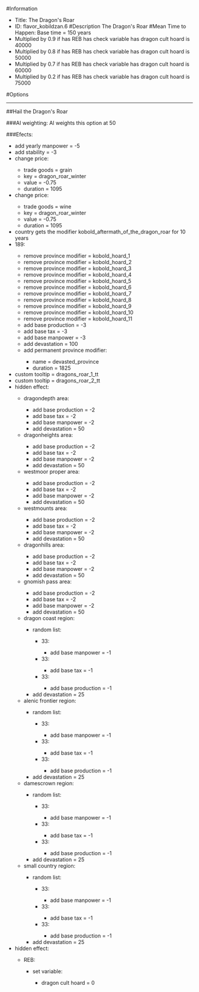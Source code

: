 #Information
 - Title: The Dragon's Roar
 - ID: flavor_kobildzan.6
#Description
The Dragon's Roar
#Mean Time to Happen:
Base time = 150 years
 - Multiplied by 0.9 if has REB has check variable has dragon cult hoard is 40000
 - Multiplied by 0.8 if has REB has check variable has dragon cult hoard is 50000
 - Multiplied by 0.7 if has REB has check variable has dragon cult hoard is 60000
 - Multiplied by 0.2 if has REB has check variable has dragon cult hoard is 75000

#Options

___
##Hail the Dragon's Roar

###AI weighting:
AI weights this option at 50


###Efects:<ul><li>add yearly manpower = -5</li><li>add stability = -3</li><li>change price:</li><ul><li>trade goods = grain</li><li>key = dragon_roar_winter</li><li>value = -0.75</li><li>duration = 1095</li></ul><li>change price:</li><ul><li>trade goods = wine</li><li>key = dragon_roar_winter</li><li>value = -0.75</li><li>duration = 1095</li></ul><li>country gets the modifier kobold_aftermath_of_the_dragon_roar for 10 years</li><li>189:</li><ul><li>remove province modifier = kobold_hoard_1</li><li>remove province modifier = kobold_hoard_2</li><li>remove province modifier = kobold_hoard_3</li><li>remove province modifier = kobold_hoard_4</li><li>remove province modifier = kobold_hoard_5</li><li>remove province modifier = kobold_hoard_6</li><li>remove province modifier = kobold_hoard_7</li><li>remove province modifier = kobold_hoard_8</li><li>remove province modifier = kobold_hoard_9</li><li>remove province modifier = kobold_hoard_10</li><li>remove province modifier = kobold_hoard_11</li><li>add base production = -3</li><li>add base tax = -3</li><li>add base manpower = -3</li><li>add devastation = 100</li><li>add permanent province modifier:</li><ul><li>name = devasted_province</li><li>duration = 1825</li></ul></ul><li>custom tooltip = dragons_roar_1_tt</li><li>custom tooltip = dragons_roar_2_tt</li><li>hidden effect:</li><ul><li>dragondepth area:</li><ul><li>add base production = -2</li><li>add base tax = -2</li><li>add base manpower = -2</li><li>add devastation = 50</li></ul><li>dragonheights area:</li><ul><li>add base production = -2</li><li>add base tax = -2</li><li>add base manpower = -2</li><li>add devastation = 50</li></ul><li>westmoor proper area:</li><ul><li>add base production = -2</li><li>add base tax = -2</li><li>add base manpower = -2</li><li>add devastation = 50</li></ul><li>westmounts area:</li><ul><li>add base production = -2</li><li>add base tax = -2</li><li>add base manpower = -2</li><li>add devastation = 50</li></ul><li>dragonhills area:</li><ul><li>add base production = -2</li><li>add base tax = -2</li><li>add base manpower = -2</li><li>add devastation = 50</li></ul><li>gnomish pass area:</li><ul><li>add base production = -2</li><li>add base tax = -2</li><li>add base manpower = -2</li><li>add devastation = 50</li></ul><li>dragon coast region:</li><ul><li>random list:</li><ul><li>33:</li><ul><li>add base manpower = -1</li></ul><li>33:</li><ul><li>add base tax = -1</li></ul><li>33:</li><ul><li>add base production = -1</li></ul></ul><li>add devastation = 25</li></ul><li>alenic frontier region:</li><ul><li>random list:</li><ul><li>33:</li><ul><li>add base manpower = -1</li></ul><li>33:</li><ul><li>add base tax = -1</li></ul><li>33:</li><ul><li>add base production = -1</li></ul></ul><li>add devastation = 25</li></ul><li>damescrown region:</li><ul><li>random list:</li><ul><li>33:</li><ul><li>add base manpower = -1</li></ul><li>33:</li><ul><li>add base tax = -1</li></ul><li>33:</li><ul><li>add base production = -1</li></ul></ul><li>add devastation = 25</li></ul><li>small country region:</li><ul><li>random list:</li><ul><li>33:</li><ul><li>add base manpower = -1</li></ul><li>33:</li><ul><li>add base tax = -1</li></ul><li>33:</li><ul><li>add base production = -1</li></ul></ul><li>add devastation = 25</li></ul></ul><li>hidden effect:</li><ul><li>REB:</li><ul><li>set variable:</li><ul><li>dragon cult hoard = 0</li></ul></ul></ul></ul>
